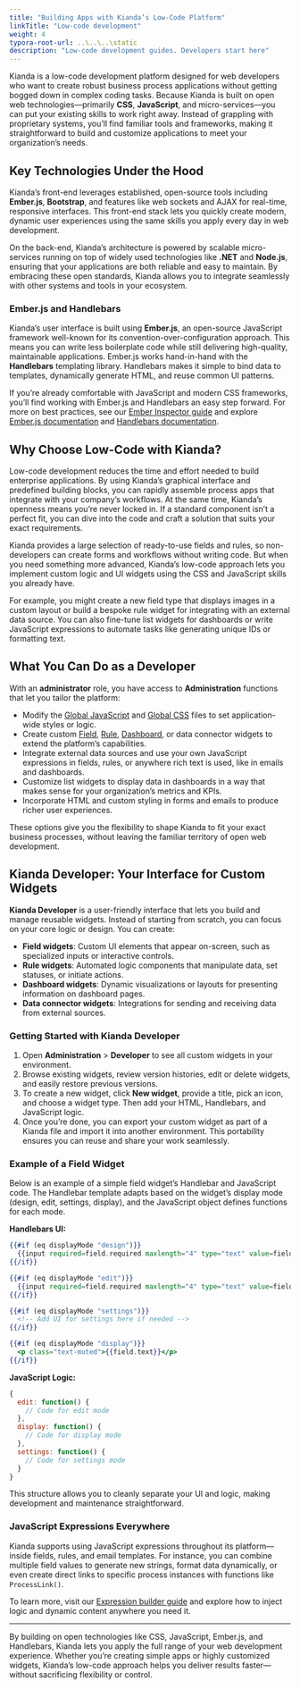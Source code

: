 ```yaml
---
title: "Building Apps with Kianda’s Low-Code Platform"
linkTitle: "Low-code development"
weight: 4
typora-root-url: ..\..\..\static
description: "Low-code development guides. Developers start here"
---
```


Kianda is a low-code development platform designed for web developers who want to create robust business process applications without getting bogged down in complex coding tasks. Because Kianda is built on open web technologies—primarily **CSS**, **JavaScript**, and micro-services—you can put your existing skills to work right away. Instead of grappling with proprietary systems, you’ll find familiar tools and frameworks, making it straightforward to build and customize applications to meet your organization’s needs.

## Key Technologies Under the Hood

Kianda’s front-end leverages established, open-source tools including **Ember.js**, **Bootstrap**, and features like web sockets and AJAX for real-time, responsive interfaces. This front-end stack lets you quickly create modern, dynamic user experiences using the same skills you apply every day in web development.

On the back-end, Kianda’s architecture is powered by scalable micro-services running on top of widely used technologies like **.NET** and **Node.js**, ensuring that your applications are both reliable and easy to maintain. By embracing these open standards, Kianda allows you to integrate seamlessly with other systems and tools in your ecosystem.

### Ember.js and Handlebars

Kianda’s user interface is built using **Ember.js**, an open-source JavaScript framework well-known for its convention-over-configuration approach. This means you can write less boilerplate code while still delivering high-quality, maintainable applications. Ember.js works hand-in-hand with the **Handlebars** templating library. Handlebars makes it simple to bind data to templates, dynamically generate HTML, and reuse common UI patterns.

If you’re already comfortable with JavaScript and modern CSS frameworks, you’ll find working with Ember.js and Handlebars an easy step forward. For more on best practices, see our [Ember Inspector guide](/low-code/using-the-ember-inspector/) and explore [Ember.js documentation](https://guides.emberjs.com/release/) and [Handlebars documentation](https://handlebarsjs.com/guide/).

## Why Choose Low-Code with Kianda?

Low-code development reduces the time and effort needed to build enterprise applications. By using Kianda’s graphical interface and predefined building blocks, you can rapidly assemble process apps that integrate with your company’s workflows. At the same time, Kianda’s openness means you’re never locked in. If a standard component isn’t a perfect fit, you can dive into the code and craft a solution that suits your exact requirements.

Kianda provides a large selection of ready-to-use fields and rules, so non-developers can create forms and workflows without writing code. But when you need something more advanced, Kianda’s low-code approach lets you implement custom logic and UI widgets using the CSS and JavaScript skills you already have.

For example, you might create a new field type that displays images in a custom layout or build a bespoke rule widget for integrating with an external data source. You can also fine-tune list widgets for dashboards or write JavaScript expressions to automate tasks like generating unique IDs or formatting text.

## What You Can Do as a Developer

With an **administrator** role, you have access to **Administration** functions that let you tailor the platform:

- Modify the [Global JavaScript](/low-code/global-javascript-file/) and [Global CSS](/low-code/global-css/) files to set application-wide styles or logic.
- Create custom [Field](/low-code/field-widget/), [Rule](/low-code/rule-widget/), [Dashboard](/low-code/dashboard-widget/), or data connector widgets to extend the platform’s capabilities.
- Integrate external data sources and use your own JavaScript expressions in fields, rules, or anywhere rich text is used, like in emails and dashboards.
- Customize list widgets to display data in dashboards in a way that makes sense for your organization’s metrics and KPIs.
- Incorporate HTML and custom styling in forms and emails to produce richer user experiences.

These options give you the flexibility to shape Kianda to fit your exact business processes, without leaving the familiar territory of open web development.

## Kianda Developer: Your Interface for Custom Widgets

**Kianda Developer** is a user-friendly interface that lets you build and manage reusable widgets. Instead of starting from scratch, you can focus on your core logic or design. You can create:

- **Field widgets**: Custom UI elements that appear on-screen, such as specialized inputs or interactive controls.
- **Rule widgets**: Automated logic components that manipulate data, set statuses, or initiate actions.
- **Dashboard widgets**: Dynamic visualizations or layouts for presenting information on dashboard pages.
- **Data connector widgets**: Integrations for sending and receiving data from external sources.

### Getting Started with Kianda Developer

1. Open **Administration** > **Developer** to see all custom widgets in your environment.
2. Browse existing widgets, review version histories, edit or delete widgets, and easily restore previous versions.
3. To create a new widget, click **New widget**, provide a title, pick an icon, and choose a widget type. Then add your HTML, Handlebars, and JavaScript logic.
4. Once you’re done, you can export your custom widget as part of a Kianda file and import it into another environment. This portability ensures you can reuse and share your work seamlessly.

### Example of a Field Widget

Below is an example of a simple field widget’s Handlebar and JavaScript code. The Handlebar template adapts based on the widget’s display mode (design, edit, settings, display), and the JavaScript object defines functions for each mode.

**Handlebars UI:**
```handlebars
{{#if (eq displayMode "design")}}
  {{input required=field.required maxlength="4" type="text" value=field.text class="form-control"}}
{{/if}}

{{#if (eq displayMode "edit")}}
  {{input required=field.required maxlength="4" type="text" value=field.text class="form-control"}}
{{/if}}

{{#if (eq displayMode "settings")}}
  <!-- Add UI for settings here if needed -->
{{/if}}

{{#if (eq displayMode "display")}}
  <p class="text-muted">{{field.text}}</p>
{{/if}}
```

**JavaScript Logic:**
```javascript
{
  edit: function() {
    // Code for edit mode
  },
  display: function() {
    // Code for display mode
  },
  settings: function() {
    // Code for settings mode
  }
}
```

This structure allows you to cleanly separate your UI and logic, making development and maintenance straightforward.

### JavaScript Expressions Everywhere

Kianda supports using JavaScript expressions throughout its platform—inside fields, rules, and email templates. For instance, you can combine multiple field values to generate new strings, format data dynamically, or even create direct links to specific process instances with functions like `ProcessLink()`.

To learn more, visit our [Expression builder guide](/platform/rules/general/expression-builder/) and explore how to inject logic and dynamic content anywhere you need it.

---

By building on open technologies like CSS, JavaScript, Ember.js, and Handlebars, Kianda lets you apply the full range of your web development experience. Whether you’re creating simple apps or highly customized widgets, Kianda’s low-code approach helps you deliver results faster—without sacrificing flexibility or control.

